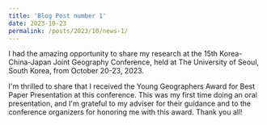 ```yaml
---
title: 'Blog Post number 1'
date: 2023-10-23
permalink: /posts/2023/10/news-1/
---
```


I had the amazing opportunity to share my research at the 15th Korea-China-Japan Joint Geography Conference, held at The University of Seoul, South Korea, from October 20-23, 2023. 

I'm thrilled to share that I received the Young Geographers Award for Best Paper Presentation at this conference. This was my first time doing an oral presentation, and I'm grateful to my adviser for their guidance and to the conference organizers for honoring me with this award. Thank you all!